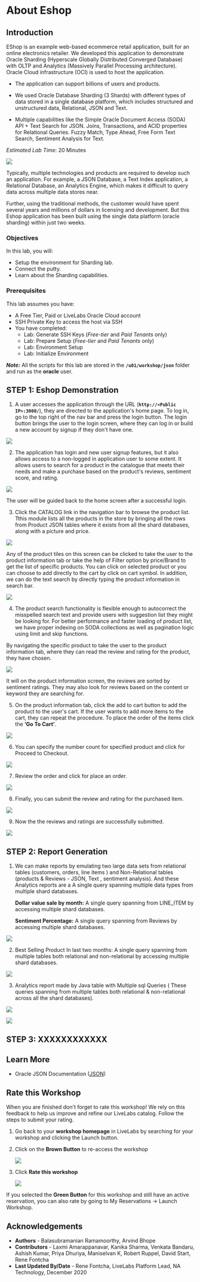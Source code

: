 # About Eshop

## Introduction   
EShop is an example web-based ecommerce retail application, built for an online electronics retailer.
We developed this application to demonstrate Oracle Sharding (Hyperscale Globally Distributed Converged Database) with OLTP and Analytics (Massively Parallel Processing architecture). Oracle Cloud infrastructure (OCI) is used to host the application.

- The application can support billions of users and products.

- We used Oracle Database Sharding (3 Shards) with different types of data stored in a single database platform, which includes structured and unstructured data, Relational, JSON and Text.
  
- Multiple capabilities like the Simple Oracle Document Access (SODA) API + Text Search for JSON. Joins, Transactions, and ACID properties for Relational Queries. Fuzzy Match, Type Ahead, Free Form Text Search, Sentiment Analysis for Text.


*Estimated Lab Time*: 20 Minutes

![](./images/app_front.JPG " ")

Typically, multiple technologies and products are required to develop such an application. For example, a  JSON Database, a Text Index application, a Relational Database, an  Analytics Engine, which makes it difficult to query data across multiple data stores near. 

Further, using the traditional methods, the customer would have spent several years and millions of dollars in licensing and development. 
But this Eshop application has been built using the single data platform (oracle sharding) within just two weeks.

[](youtube:CAXepxXPC7Q)

### Objectives
In this lab, you will:
* Setup the environment for Sharding lab.
* Connect the putty.
* Learn about the Sharding capabilities.

### Prerequisites
This lab assumes you have:
- A Free Tier, Paid or LiveLabs Oracle Cloud account
- SSH Private Key to access the host via SSH
- You have completed:
    - Lab: Generate SSH Keys (*Free-tier* and *Paid Tenants* only)
    - Lab: Prepare Setup (*Free-tier* and *Paid Tenants* only)
    - Lab: Environment Setup
    - Lab: Initialize Environment

***Note:***  All the scripts for this lab are stored in the **`/u01/workshop/json`** folder and run as the **oracle** user.

## **STEP 1**: Eshop Demonstration

1. A user accesses the application through the URL (**`http://<Public IP>:3000/`**), they are directed to the application's home page. To log in, go to the top right of the nav bar and press the login button. The login button brings the user to the login screen, where they can log in or build a new account by signup if they don't have one. 

  ![](./images/app1.png " ")

2. The application has login and new user signup features, but it also allows access to a non-logged in application user to some extent. It allows users to search for a product in the catalogue that meets their needs and make a purchase based on the product's reviews, sentiment score, and rating.

  ![](./images/app2.JPG " ")

  The user will be guided back to the home screen after a successful login.

3. Click the CATALOG link in the navigation bar to browse the product list. Tthis module lists all the products in the store by bringing all the rows from Product JSON tables where it exists from all the shard databases, along with a picture and price. 


  ![](./images/app3.JPG " ")

  Any of the product tiles on this screen can be clicked to take the user to the product information tab or take the help of Filter option by price/Brand to get the list of specific products. You can click on selected product or you can choose to add directly to the cart by click on cart symbol. 
  In addition, we can do the text search by directly typing the product information in search bar.

  ![](./images/searchproduct.JPG " ")

4. The product search functionality is flexible enough to autocorrect the misspelled search text and provide users with suggestion list they might be looking for. For better performance and faster loading of product list, we have proper indexing on SODA collections as well as pagination logic using limit and skip functions.
  
  By navigating the specific product to take the user to the product information tab, where they can read the review and rating for the product, they have chosen. 

  ![](./images/singleproductview.JPG " ")

  It will on the product information screen, the reviews are sorted by sentiment ratings. They may also look for reviews based on the content or keyword they are searching for.

5. On the product information tab, click the add to cart button to add the product to the user's cart. If the user wants to add more items to the cart, they can repeat the procedure.
  To place the order of the items click the **‘Go To Cart’**. 

  ![](./images/0608.png " ")


6. You can specify the number count for specified product and click for Proceed to Checkout.

  ![](./images/bill.png " ")

7. Review the order and click for place an order.

  ![](./images/bill1.png " ")

8. Finally, you can submit the review and rating for the purchased item.

  ![](./images/final.png " ")

9. Now the the reviews and ratings are successfully submitted.

  ![](./images/finalsub.png " ")


## **STEP 2**: Report Generation

1. We can make reports by emulating two large data sets from relational tables (customers, orders, line items ) and Non-Relational tables (products & Reviews - JSON, Text , sentiment analysis). And these Analytics reports are a A single query spanning multiple data types from multiple shard databases.

   **Dollar value sale by month:** A single query spanning from LINE_ITEM by accessing multiple shard databases.

   **Sentiment Percentage:** A single query spanning from Reviews by accessing multiple shard databases.

  ![](./images/report.png " ")

2. Best Selling Product In last two months: A single query spanning from multiple tables both relational and non-relational by accessing multiple shard databases.

  ![](./images/report1.png " ")

3. Analytics report made by Java table with Multiple sql Queries ( These queries spanning from multiple tables both relational & non-relational across all the shard databases).

  ![](./images/report2.png " ")

  ![](./images/report3.png " ")


## **STEP 3**: XXXXXXXXXXXX


## Learn More

- Oracle JSON Documentation ([JSON](https://docs.oracle.com/en/database/oracle/oracle-database/19/adjsn/index.html))

## Rate this Workshop
When you are finished don't forget to rate this workshop!  We rely on this feedback to help us improve and refine our LiveLabs catalog.  Follow the steps to submit your rating.

1.  Go back to your **workshop homepage** in LiveLabs by searching for your workshop and clicking the Launch button.
2.  Click on the **Brown Button** to re-access the workshop  

    ![](https://raw.githubusercontent.com/oracle/learning-library/master/common/labs/cloud-login/images/workshop-homepage-2.png " ")

3.  Click **Rate this workshop**

    ![](https://raw.githubusercontent.com/oracle/learning-library/master/common/labs/cloud-login/images/rate-this-workshop.png " ")

If you selected the **Green Button** for this workshop and still have an active reservation, you can also rate by going to My Reservations -> Launch Workshop.

## Acknowledgements
* **Authors** - Balasubramanian Ramamoorthy, Arvind Bhope
* **Contributors** - Laxmi Amarappanavar, Kanika Sharma, Venkata Bandaru, Ashish Kumar, Priya Dhuriya, Maniselvan K, Robert Ruppel, David Start, Rene Fontcha
* **Last Updated By/Date** - Rene Fontcha, LiveLabs Platform Lead, NA Technology, December 2020
